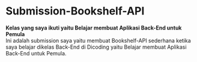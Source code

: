 # Submission-Bookshelf-API

**Kelas yang saya ikuti yaitu Belajar membuat Aplikasi Back-End untuk Pemula**  
Ini adalah submission saya yaitu membuat Bookshelf-API sederhana ketika saya belajar dikelas Back-End di Dicoding yaitu Belajar membuat Aplikasi Back-End untuk Pemula.
